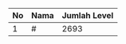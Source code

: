 | No | Nama            | Jumlah Level |
|----|-----------------|--------------|
| 1  | #    |    2693        |
